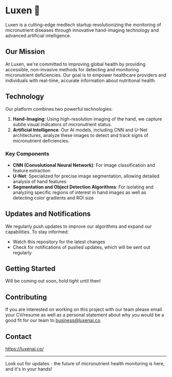 # Luxen 👋

Luxen is a cutting-edge medtech startup revolutionizing the monitoring of micronutrient diseases through innovative hand-imaging technology and advanced artificial intelligence.

## Our Mission

At Luxen, we're committed to improving global health by providing accessible, non-invasive methods for detecting and monitoring micronutrient deficiencies. Our goal is to empower healthcare providers and individuals with real-time, accurate information about nutritional health.

## Technology

Our platform combines two powerful technologies:

1. **Hand-Imaging**: Using high-resolution imaging of the hand, we capture subtle visual indicators of micronutrient status.
2. **Artificial Intelligence**: Our AI models, including CNN and U-Net architectures, analyze these images to detect and track signs of micronutrient deficiencies.

### Key Components

- **CNN (Convolutional Neural Network)**: For image classification and feature extraction
- **U-Net**: Specialized for precise image segmentation, allowing detailed analysis of hand features
- **Segmentation and Object Detection Algorithms**: For isolating and analyzing specific regions of interest in hand images as well as detecting color gradients and ROI size

## Updates and Notifications

We regularly push updates to improve our algorithms and expand our capabilities. To stay informed:

- Watch this repository for the latest changes
- Check for notifications of pushed updates, which will be sent out regularly

## Getting Started

Will be coming out soon, hold tight until then!

## Contributing

If you are interested on working on this project with our team please email your CV/resume as well as a personal statement about why you would be a good fit for our team to business@luxenai.co.  

## Contact

https://luxenai.co/

---

Look out for updates - the future of micronutrient health monitoring is here, and it's in your hands!
